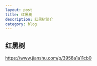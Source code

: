 ```yaml
---
layout: post
title: 红黑树
description: 红黑树简介
category: blog
---
```


## 红黑树
https://www.jianshu.com/p/3958a1a11cb0































